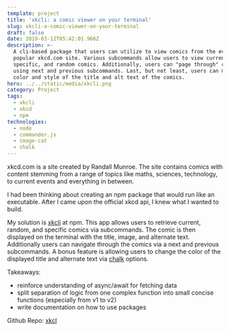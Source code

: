 ```yaml
---
template: project
title: 'xkcli: a comic viewer on your terminal'
slug: xkcli-a-comic-viewer-on-your-terminal
draft: false
date: 2019-03-12T05:42:01.966Z
description: >-
  A cli-based package that users can utilize to view comics from the ever
  popular xkcd.com site. Various subcommands allow users to view current,
  specific, and random comics. Additionally, users can "page through" comics
  using next and previous subcommands. Last, but not least, users can modify the
  color and style of the title and alt text of the comics.
hero: ../../static/media/xkcli.png
category: Project
tags:
  - xkcli
  - xkcd
  - npm
technologies:
  - node
  - commander.js
  - image-cat
  - chalk
---
```

xkcd.com is a site created by Randall Munroe. The site contains comics with content stemming from a range of topics like maths, sciences, technology, to current events and everything in between.

I had been thinking about creating an npm package that would run like an executable. After I came upon the official xkcd api, I knew what I wanted to build.

My solution is [xkcli](https://npmjs.com/package/xkcli) at npm. 
This app allows users to retrieve current, random, and specific comics via subcommands. The comic is then displayed on the terminal with the title, image, and alternate text. Additionally users can navigate through the comics via a next and previous subcommands. A bonus feature is allowing users to change the color of the displayed title and alternate text via [chalk](https://github.com/chalk/chalk#styles) options.

Takeaways:
- reinforce understanding of async/await for fetching data
- split separation of logic from one complex function into small
concise functions (especially from v1 to v2)
- write documentation on how to use packages

Github Repo: [xkcl](https://github.com/cdrainxv/xkcli)
